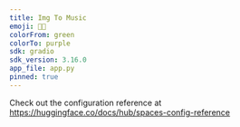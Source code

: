 ```yaml
---
title: Img To Music
emoji: 🌅🎶
colorFrom: green
colorTo: purple
sdk: gradio
sdk_version: 3.16.0
app_file: app.py
pinned: true
---
```


Check out the configuration reference at https://huggingface.co/docs/hub/spaces-config-reference